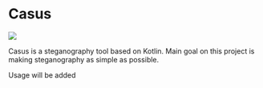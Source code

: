 # Casus

![](src/main/resources/CasusLogo.jpeh)

 Casus is a steganography tool based on Kotlin. Main goal on this project is making steganography as simple as possible.
 
 Usage will be added
